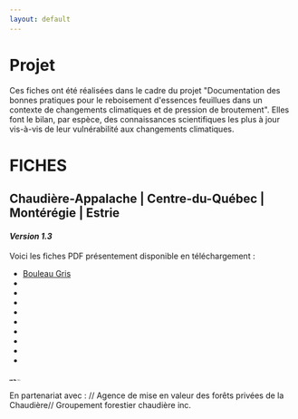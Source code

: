 ```yaml
---
layout: default
---
```


# Projet 

Ces fiches ont été réalisées dans le cadre du projet "Documentation des bonnes pratiques pour le reboisement d'essences feuillues dans un contexte de changements climatiques et de pression de broutement".
Elles font le bilan, par espèce, des connaissances scientifiques les plus à jour vis-à-vis de leur vulnérabilité aux changements climatiques. 

# FICHES 
## Chaudière-Appalache | Centre-du-Québec | Montérégie | Estrie
#### *Version 1.3* 

Voici les fiches PDF présentement disponible en téléchargement :

* [Bouleau Gris](./BOG_v1.3.pdf)
*
*
*
*
*
*
*
*
*


  <img src="./CERFO-logo-horizontal-descripteur-noir.png" alt="Logo de l'entreprise" style="max-width: 20px;">



En partenariat avec : //
Agence de mise en valeur des forêts privées de la Chaudière//
Groupement forestier chaudière inc.
